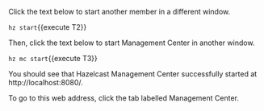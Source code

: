 Click the text below to start another member in a different window.

`hz start`{{execute T2}}

Then, click the text below to start Management Center in another window.

`hz mc start`{{execute T3}}

You should see that Hazelcast Management Center successfully started at http://localhost:8080/.

To go to this web address, click the tab labelled Management Center.